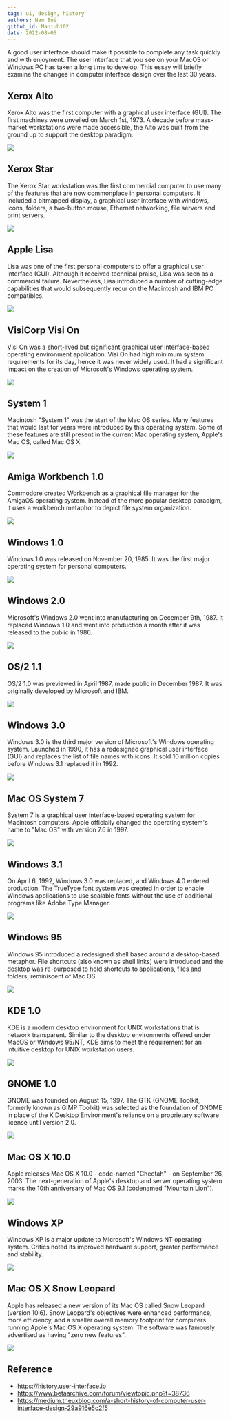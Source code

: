 ```yaml
---
tags: ui, design, history
authors: Nam Bui
github_id: Maniub102
date: 2022-08-05
---
```


A good user interface should make it possible to complete any task quickly and with enjoyment. The user interface that you see on your MacOS or Windows PC has taken a long time to develop. This essay will briefly examine the changes in computer interface design over the last 30 years.

## Xerox Alto
Xerox Alto was the first computer with a graphical user interface (GUI). The first machines were unveiled on March 1st, 1973. A decade before mass-market workstations were made accessible, the Alto was built from the ground up to support the desktop paradigm.

![](assets/ui-history_drawing.webp)

## Xerox Star
The Xerox Star workstation was the first commercial computer to use many of the features that are now commonplace in personal computers. It included a bitmapped display, a graphical user interface with windows, icons, folders, a two-button mouse, Ethernet networking, file servers and print servers.

![](assets/ui-history_desktop.webp)

## Apple Lisa
Lisa was one of the first personal computers to offer a graphical user interface (GUI). Although it received technical praise, Lisa was seen as a commercial failure. Nevertheless, Lisa introduced a number of cutting-edge capabilities that would subsequently recur on the Macintosh and IBM PC compatibles.

![](assets/ui-history_desktop-with-applications.webp)

## VisiCorp Visi On
Visi On was a short-lived but significant graphical user interface-based operating environment application. Visi On had high minimum system requirements for its day, hence it was never widely used. It had a significant impact on the creation of Microsoft's Windows operating system.

![](assets/ui-history_1534054320.or.47715.webp)

## System 1
Macintosh "System 1" was the start of the Mac OS series. Many features that would last for years were introduced by this operating system. Some of these features are still present in the current Mac operating system, Apple's Mac OS, called Mac OS X.

![](assets/ui-history_desktop-with-applications.webp)

## Amiga Workbench 1.0
Commodore created Workbench as a graphical file manager for the AmigaOS operating system. Instead of the more popular desktop paradigm, it uses a workbench metaphor to depict file system organization.

![](assets/ui-history_desktop-with-applications.webp)

## Windows 1.0
Windows 1.0 was released on November 20, 1985. It was the first major operating system for personal computers.

![](assets/ui-history_appearance.webp)

## Windows 2.0
Microsoft's Windows 2.0 went into manufacturing on December 9th, 1987. It replaced Windows 1.0 and went into production a month after it was released to the public in 1986.

![](assets/ui-history_desktop-with-applications.webp)

## OS/2 1.1
OS/2 1.0 was previewed in April 1987, made public in December 1987. It was originally developed by Microsoft and IBM.

![](assets/ui-history_control-panel.webp)

## Windows 3.0
Windows 3.0 is the third major version of Microsoft's Windows operating system. Launched in 1990, it has a redesigned graphical user interface (GUI) and replaces the list of file names with icons. It sold 10 million copies before Windows 3.1 replaced it in 1992.

![](assets/ui-history_desktop-with-applications.webp)

## Mac OS System 7
System 7 is a graphical user interface-based operating system for Macintosh computers. Apple officially changed the operating system's name to "Mac OS" with version 7.6 in 1997.

![](assets/ui-history_desktop-with-applications.webp)

## Windows 3.1
On April 6, 1992, Windows 3.0 was replaced, and Windows 4.0 entered production. The TrueType font system was created in order to enable Windows applications to use scalable fonts without the use of additional programs like Adobe Type Manager.

![](assets/ui-history_desktop-with-applications.webp)

## Windows 95
Windows 95 introduced a redesigned shell based around a desktop-based metaphor. File shortcuts (also known as shell links) were introduced and the desktop was re-purposed to hold shortcuts to applications, files and folders, reminiscent of Mac OS.

![](assets/ui-history_desktop-with-applications.webp)

## KDE 1.0
KDE is a modern desktop environment for UNIX workstations that is network transparent. Similar to the desktop environments offered under MacOS or Windows 95/NT, KDE aims to meet the requirement for an intuitive desktop for UNIX workstation users.

![](assets/ui-history_desktop-with-applications.gif)

## GNOME 1.0
GNOME was founded on August 15, 1997. The GTK (GNOME Toolkit, formerly known as GIMP Toolkit) was selected as the foundation of GNOME in place of the K Desktop Environment's reliance on a proprietary software license until version 2.0.

![](assets/ui-history_desktop.gif)

## Mac OS X 10.0
Apple releases Mac OS X 10.0 - code-named "Cheetah" - on September 26, 2003. The next-generation of Apple's desktop and server operating system marks the 10th anniversary of Mac OS 9.1 (codenamed "Mountain Lion").

![](assets/ui-history_applications.webp)

## Windows XP
Windows XP is a major update to Microsoft's Windows NT operating system. Critics noted its improved hardware support, greater performance and stability.

![](assets/ui-history_desktop-with-applications.webp)

## Mac OS X Snow Leopard
Apple has released a new version of its Mac OS called Snow Leopard (version 10.6). Snow Leopard's objectives were enhanced performance, more efficiency, and a smaller overall memory footprint for computers running Apple's Mac OS X operating system. The software was famously advertised as having "zero new features".

![](assets/ui-history_desktop.webp)

## Reference
- https://history.user-interface.io
- https://www.betaarchive.com/forum/viewtopic.php?t=38736
- https://medium.theuxblog.com/a-short-history-of-computer-user-interface-design-29a916e5c2f5
